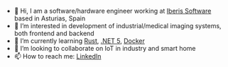 - 👋 Hi, I am a software/hardware engineer working at [Iberis Software](https://iberisoft.com/) based in Asturias, Spain
- 👀 I’m interested in development of industrial/medical imaging systems, both frontend and backend
- 🌱 I’m currently learning [Rust](https://www.rust-lang.org/), [.NET 5](https://en.wikipedia.org/wiki/.NET_Core), [Docker](https://hub.docker.com/)
- 💞️ I’m looking to collaborate on IoT in industry and smart home
- 📫 How to reach me: [LinkedIn](https://www.linkedin.com/in/pavelzaytsev/)
